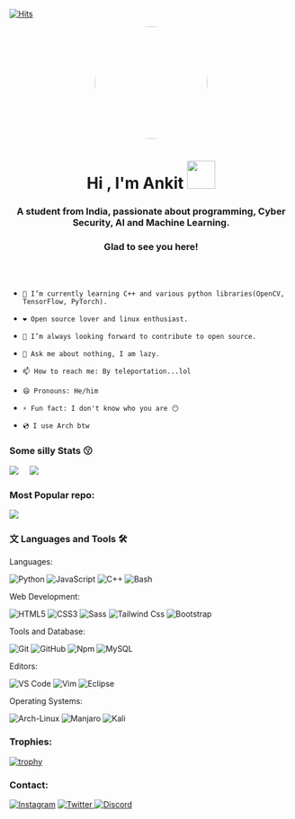 [![Hits](https://hits.seeyoufarm.com/api/count/incr/badge.svg?url=https%3A%2F%2Fgithub.com%2FThe-Burning&count_bg=%2379C83D&title_bg=%23555555&icon=&icon_color=%23E7E7E7&title=viewers-total&edge_flat=false)](https://hits.seeyoufarm.com)

<p align='center' ><img class='top' style="border-radius:50%;"height='200' src= 'https://cdn.dribbble.com/users/730703/screenshots/6581243/avento.gif'></p>
<h1 align="center">Hi , I'm Ankit <img src="https://media.giphy.com/media/VgCDAzcKvsR6OM0uWg/giphy.gif" width="50"></h1>
<h3 align="center">A student from India, passionate about programming, Cyber Security, AI and Machine Learning.</h3>
<h3 align="center">Glad to see you here!</h3>  





<br><br>

-     🌱 I’m currently learning C++ and various python libraries(OpenCV, TensorFlow, PyTorch). 
-     ❤️ Open source lover and linux enthusiast.
-     🏹 I’m always looking forward to contribute to open source.
-     💬 Ask me about nothing, I am lazy.
-     📫 How to reach me: By teleportation...lol
-     😄 Pronouns: He/him
-     ⚡ Fun fact: I don't know who you are 😶
-     💿 I use Arch btw 
  

### Some silly Stats  😗
<img src='https://github-readme-stats.vercel.app/api?username=The-Burning&&show_icons=true&title_color=ffffff&icon_color=bb2acf&text_color=daf7dc&bg_color=0d1117'> &nbsp;&nbsp;&nbsp;&nbsp;<img src='https://github-readme-stats-eight-theta.vercel.app/api/top-langs/?username=The-Burning&layout=compact&langs_count=8&theme=algolia&bg_color=0d1117'>


### Most Popular repo:
  
<a href="https://github.com/" target="_blank"><img align="center" src="https://github-readme-stats.vercel.app/api/pin/?username=The-Burning&repo=blackeye-im&show_icons=true&title_color=ffffff&icon_color=bb2acf&text_color=daf7dc&bg_color=0d1117"></a>




###  文&nbsp;Languages and Tools 🛠


Languages:  

![Python](http://img.shields.io/badge/-Python-3776AB?style=for-the-badge&logo=python&logoColor=ffffff)
![JavaScript](https://img.shields.io/badge/-JavaScript-%23F7DF1C?style=for-the-badge&logo=javascript&logoColor=000000&labelColor=%23F7DF1C&color=%23FFCE5A)
![C++](https://img.shields.io/badge/C%2B%2B-00599C?style=for-the-badge&logo=c%2B%2B&logoColor=white)
![Bash](https://img.shields.io/badge/Bash-0175C2?style=for-the-badge&logo=bash&logoColor=white)
<br>

Web Development:

![HTML5](https://img.shields.io/badge/-HTML5-%23E44D27?style=for-the-badge&logo=html5&logoColor=ffffff)
![CSS3](https://img.shields.io/badge/-CSS3-%231572B6?style=for-the-badge&logo=css3)
![Sass](https://img.shields.io/badge/-Sass-%23CC6699?style=for-the-badge&logo=sass&logoColor=ffffff)
![Tailwind Css](https://img.shields.io/badge/Tailwind_CSS-38B2AC?style=for-the-badge&logo=tailwind-css&logoColor=white)
![Bootstrap](https://img.shields.io/badge/-Bootstrap-080135?style=for-the-badge&logo=bootstrap)
<br>

Tools and Database:

![Git](https://img.shields.io/badge/-Git-%23F05032?style=for-the-badge&logo=git&logoColor=%23ffffff)
![GitHub](https://img.shields.io/badge/-GitHub-181717?style=for-the-badge&logo=github)
![Npm](https://img.shields.io/badge/-npm-CB3837?style=for-the-badge&logo=npm)
![MySQL](https://img.shields.io/badge/MySQL-4EA94B?style=for-the-badge&logo=mysql&logoColor=white)
<br>

Editors:

![VS Code](http://img.shields.io/badge/-VS%20Code-007ACC?style=for-the-badge&logo=visual-studio-code&logoColor=ffffff)
![Vim](http://img.shields.io/badge/-Vim-CCCCCC?style=for-the-badge&logo=vim&logoColor=019833)
![Eclipse](http://img.shields.io/badge/-Eclipse-2C2255?style=for-the-badge&logo=eclipse&logoColor=ffffff)
<br>

Operating Systems:

![Arch-Linux](http://img.shields.io/badge/-Arch%20Linux-0078D6?style=for-the-badge&logo=arch-linux&logoColor=ffffff)
![Manjaro](http://img.shields.io/badge/-Manjaro-4EA94B?style=for-the-badge&logo=manjaro&logoColor=fff)
![Kali](http://img.shields.io/badge/-Kali%20Linux-black?style=for-the-badge&logo=kali-linux&logoColor=fff)


### Trophies:
[![trophy](https://github-profile-trophy.vercel.app/?username=The-Burning&show_icons=true&title_color=ffffff&icon_color=bb2acf&text_color=daf7dc&bg_color=0d1117&column=7)](https://github.com/ryo-ma/github-profile-trophy)
  
### Contact:
<p>
<p align="left">
    <a href="https://www.instagram.com/thewickedkarma/">
    <img alt="Instagram" src="https://img.shields.io/badge/Instagram%20-%23000000.svg?&style=for-the-badge&logo=Instagram&logoColor=white"/></a>
    <a href="https://twitter.com/Ankitraj7079">
    <img alt="Twitter" src="https://img.shields.io/badge/Twitter%20-%231DA1F2.svg?&style=for-the-badge&logo=Twitter&logoColor=white"</a>
    <a href="https://discord.com/channels/@me/798505744843538432">
    <img alt="Discord" src="https://img.shields.io/badge/Discord%20-%237289DA.svg?&style=for-the-badge&logo=discord&logoColor=white"/></a>
</p>  
